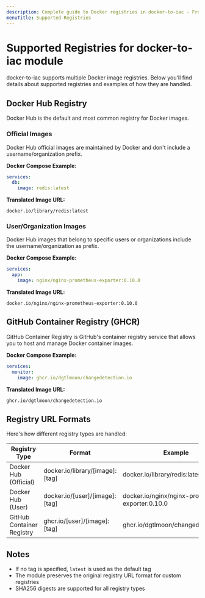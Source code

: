 ```yaml
---
description: Complete guide to Docker registries in docker-to-iac - From official Docker Hub images to GHCR, learn supported formats with practical examples.
menuTitle: Supported Registries
---
```


# Supported Registries for docker-to-iac module

docker-to-iac supports multiple Docker image registries. Below you'll find details about supported registries and examples of how they are handled.

## Docker Hub Registry

Docker Hub is the default and most common registry for Docker images.

### Official Images

Docker Hub official images are maintained by Docker and don't include a username/organization prefix.

**Docker Compose Example:**

```yaml
services: 
  db: 
    image: redis:latest
```

**Translated Image URL:**

```text
docker.io/library/redis:latest 
```

### User/Organization Images

Docker Hub images that belong to specific users or organizations include the username/organization as prefix.

**Docker Compose Example:**

```yaml
services: 
  app: 
    image: nginx/nginx-prometheus-exporter:0.10.0
```

**Translated Image URL:**

```text
docker.io/nginx/nginx-prometheus-exporter:0.10.0
```

## GitHub Container Registry (GHCR)

GitHub Container Registry is GitHub's container registry service that allows you to host and manage Docker container images.

**Docker Compose Example:**

```yaml
services:
  monitor: 
    image: ghcr.io/dgtlmoon/changedetection.io
```

**Translated Image URL:**

```text
ghcr.io/dgtlmoon/changedetection.io
```

## Registry URL Formats

Here's how different registry types are handled:

| Registry Type | Format | Example |
|--------------|--------|---------|
| Docker Hub (Official) | docker.io/library/[image]:[tag] | docker.io/library/redis:latest |
| Docker Hub (User) | docker.io/[user]/[image]:[tag] | docker.io/nginx/nginx-prometheus-exporter:0.10.0 |
| GitHub Container Registry | ghcr.io/[user]/[image]:[tag] | ghcr.io/dgtlmoon/changedetection.io |

## Notes

- If no tag is specified, `latest` is used as the default tag
- The module preserves the original registry URL format for custom registries
- SHA256 digests are supported for all registry types
